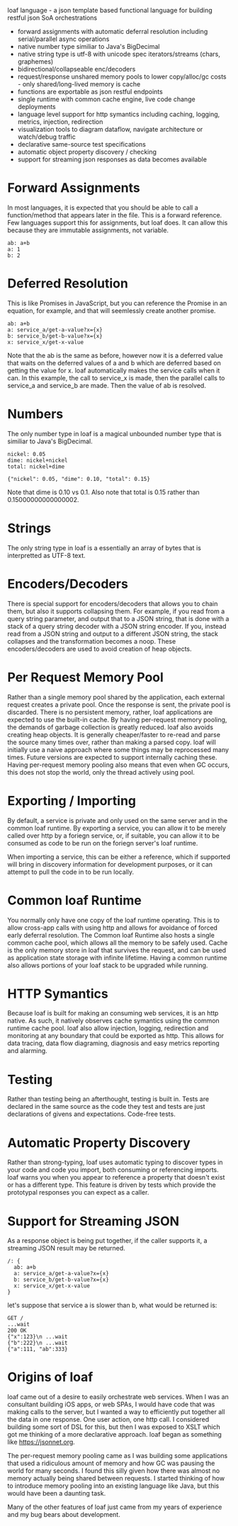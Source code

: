 loaf language - a json template based functional language for building restful json SoA orchestrations
  - forward assignments with automatic deferral resolution including serial/parallel async operations
  - native number type similiar to Java's BigDecimal
  - native string type is utf-8 with unicode spec iterators/streams (chars, graphemes)
  - bidirectional/collapseable enc/decoders
  - request/response unshared memory pools to lower copy/alloc/gc costs - only shared/long-lived memory is cache
  - functions are exportable as json restful endpoints
  - single runtime with common cache engine, live code change deployments
  - language level support for http symantics including caching, logging, metrics, injection, redirection
  - visualization tools to diagram dataflow, navigate architecture or watch/debug traffic
  - declarative same-source test specifications
  - automatic object property discovery / checking
  - support for streaming json responses as data becomes available

# Forward Assignments
In most languages, it is expected that you should be able to call a function/method that appears later in the file. This is a forward reference. Few languages support this for assignments, but loaf does. It can allow this because they are immutable assignments, not variable.

    ab: a+b
    a: 1
    b: 2
    
# Deferred Resolution
This is like Promises in JavaScript, but you can reference the Promise in an equation, for example, and that will seemlessly create another promise.

    ab: a+b
    a: service_a/get-a-value?x={x}
    b: service_b/get-b-value?x={x}
    x: service_x/get-x-value

Note that the ab is the same as before, however now it is a deferred value that waits on the deferred values of a and b which are deferred based on getting the value for x. loaf automatically makes the service calls when it can. In this example, the call to service_x is made, then the parallel calls to service_a and service_b are made. Then the value of ab is resolved.

# Numbers
The only number type in loaf is a magical unbounded number type that is similiar to Java's BigDecimal.

    nickel: 0.05
    dime: nickel+nickel
    total: nickel+dime

    {"nickel": 0.05, "dime": 0.10, "total": 0.15}
    
Note that dime is 0.10 vs 0.1. Also note that total is 0.15 rather than 0.15000000000000002.

# Strings
The only string type in loaf is a essentially an array of bytes that is interpretted as UTF-8 text.

# Encoders/Decoders
There is special support for encoders/decoders that allows you to chain them, but also it supports collapsing them. For example, if you read from a query string parameter, and output that to a JSON string, that is done with a stack of a query string decoder with a JSON string encoder. If you, instead read from a JSON string and output to a different JSON string, the stack collapses and the transformation becomes a noop. These encoders/decoders are used to avoid creation of heap objects.

# Per Request Memory Pool
Rather than a single memory pool shared by the application, each external request creates a private pool. Once the response is sent, the private pool is discarded. There is no persistent memory, rather, loaf applications are expected to use the built-in cache. By having per-request memory pooling, the demands of garbage collection is greatly reduced. loaf also avoids creating heap objects. It is generally cheaper/faster to re-read and parse the source many times over, rather than making a parsed copy. loaf will initially use a naive approach where some things may be reprocessed many times. Future versions are expected to support internally caching these. Having per-request memory pooling also means that even when GC occurs, this does not stop the world, only the thread actively using pool.

# Exporting / Importing
By default, a service is private and only used on the same server and in the common loaf runtime. By exporting a service, you can allow it to be merely called over http by a foriegn service, or, if suitable, you can allow it to be consumed as code to be run on the foriegn server's loaf runtime.

When importing a service, this can be either a reference, which if supported will bring in discovery information for development purposes, or it can attempt to pull the code in to be run locally.

# Common loaf Runtime
You normally only have one copy of the loaf runtime operating. This is to allow cross-app calls with using http and allows for avoidance of forced early deferral resolution. The Common loaf Runtime also hosts a single common cache pool, which allows all the memory to be safely used. Cache is the only memory store in loaf that survives the request, and can be used as application state storage with infinite lifetime. Having a common runtime also allows portions of your loaf stack to be upgraded while running.

# HTTP Symantics
Because loaf is built for making an consuming web services, it is an http native. As such, it natively observes cache symantics using the common runtime cache pool. loaf also allow injection, logging, redirection and monitoring at any boundary that could be exported as http. This allows for data tracing, data flow diagraming, diagnosis and easy metrics reporting and alarming.

# Testing
Rather than testing being an afterthought, testing is built in. Tests are declared in the same source as the code they test and tests are just declarations of givens and expectations. Code-free tests.

# Automatic Property Discovery
Rather than strong-typing, loaf uses automatic typing to discover types in your code and code you import, both consuming or referencing imports. loaf warns you when you appear to reference a property that doesn't exist or has a different type. This feature is driven by tests which provide the prototypal responses you can expect as a caller.

# Support for Streaming JSON
As a response object is being put together, if the caller supports it, a streaming JSON result may be returned.

    /: {
      ab: a+b
      a: service_a/get-a-value?x={x}
      b: service_b/get-b-value?x={x}
      x: service_x/get-x-value
    }

let's suppose that service a is slower than b, what would be returned is:

    GET /
    ...wait
    200 OK
    {"x":123}\n ...wait
    {"b":222}\n ...wait
    {"a":111, "ab":333}

# Origins of loaf
loaf came out of a desire to easily orchestrate web services. When I was an consultant building iOS apps, or web SPAs, I would have code that was making calls to the server, but I wanted a way to efficiently put together all the data in one response. One user action, one http call. I considered building some sort of DSL for this, but then I was exposed to XSLT which got me thinking of a more declarative approach. loaf began as something like https://jsonnet.org.

The per-request memory pooling came as I was building some applications that used a ridiculous amount of memory and how GC was pausing the world for many seconds. I found this silly given how there was almost no memory actually being shared between requests. I started thinking of how to introduce memory pooling into an existing language like Java, but this would have been a daunting task.

Many of the other features of loaf just came from my years of experience and my bug bears about development.
